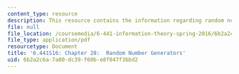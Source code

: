 ```yaml
---
content_type: resource
description: This resource contains the information regarding random number generators.
file: null
file_location: /coursemedia/6-441-information-theory-spring-2016/6b2a2c6a7a80dc39f60be8f847f3bbd2_MIT6_441S16_chapter_28.pdf
file_type: application/pdf
resourcetype: Document
title: '6.441S16: Chapter 28:  Random Number Generators'
uid: 6b2a2c6a-7a80-dc39-f60b-e8f847f3bbd2
---
```

